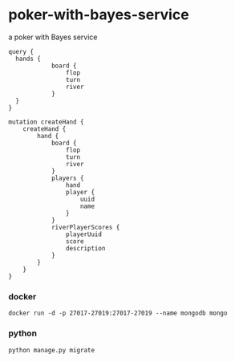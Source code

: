 # poker-with-bayes-service
a poker with Bayes service

```
query {
  hands {
			board {
				flop
				turn
				river
			}
  }
}

mutation createHand {
	createHand {
		hand {
			board {
				flop
				turn
				river
			}
			players {
				hand
				player {
					uuid
					name
				}
			}
			riverPlayerScores {
				playerUuid
				score
				description
			}
		}
	}
}
```

### docker
```
docker run -d -p 27017-27019:27017-27019 --name mongodb mongo
```

### python
```
python manage.py migrate

```